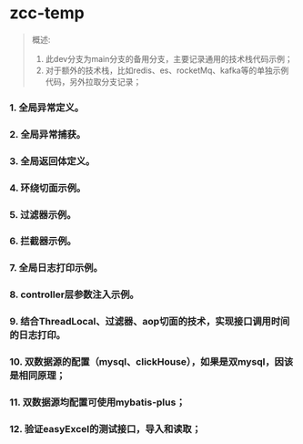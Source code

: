 # zcc-temp


> 概述:
> 1. 此dev分支为main分支的备用分支，主要记录通用的技术栈代码示例；
> 2. 对于额外的技术栈，比如redis、es、rocketMq、kafka等的单独示例代码，另外拉取分支记录；


### 1. 全局异常定义。
### 2. 全局异常捕获。
### 3. 全局返回体定义。
### 4. 环绕切面示例。
### 5. 过滤器示例。
### 6. 拦截器示例。
### 7. 全局日志打印示例。
### 8. controller层参数注入示例。
### 9. 结合ThreadLocal、过滤器、aop切面的技术，实现接口调用时间的日志打印。
### 10. 双数据源的配置（mysql、clickHouse），如果是双mysql，因该是相同原理；
### 11. 双数据源均配置可使用mybatis-plus；
### 12. 验证easyExcel的测试接口，导入和读取；